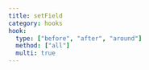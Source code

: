 ```yaml
---
title: setField
category: hooks
hook:
  type: ["before", "after", "around"]
  method: ["all"]
  multi: true
---
```

